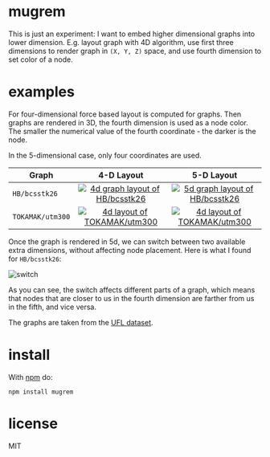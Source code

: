 # mugrem

This is just an experiment: I want to embed higher dimensional graphs into
lower dimension. E.g. layout graph with 4D algorithm, use first three dimensions
to render graph in `(X, Y, Z)` space, and use fourth dimension to set color of
a node.

# examples

For four-dimensional force based layout is computed for graphs. Then graphs are
rendered in 3D, the fourth dimension is used as a node color. The smaller the
numerical value of the fourth coordinate - the darker is the node.

In the 5-dimensional case, only four coordinates are used.

| Graph        | 4-D Layout           | 5-D Layout  |
| ------------- |:-------------:|:-----:|
| `HB/bcsstk26` | [![4d graph layout of HB/bcsstk26](http://i.imgur.com/CBxNtrG.gif)](https://anvaka.github.io/mugrem/index.html?dim=4&url=//s3.amazonaws.com/yasiv_uf/out/HB/bcsstk26/index.js) | [![5d graph layout of HB/bcsstk26](http://i.imgur.com/dGinbM7.gif)](https://anvaka.github.io/mugrem/index.html?dim=5&url=//s3.amazonaws.com/yasiv_uf/out/HB/bcsstk26/index.js) |
| `TOKAMAK/utm300`| [![4d layout of TOKAMAK/utm300](http://i.imgur.com/HWnAPHf.gif)](https://anvaka.github.io/mugrem/index.html?dim=4&url=//s3.amazonaws.com/yasiv_uf/out/TOKAMAK/utm300/index.js)| [![4d layout of TOKAMAK/utm300](http://i.imgur.com/wZ6z1eI.gif)](https://anvaka.github.io/mugrem/index.html?dim=4&url=//s3.amazonaws.com/yasiv_uf/out/TOKAMAK/utm300/index.js)|

Once the graph is rendered in 5d, we can switch between two available extra dimensions,
without affecting node placement. Here is what I found for `HB/bcsstk26`:

![switch](http://i.imgur.com/DaW4djb.gif)

As you can see, the switch affects different parts of a graph, which means
that nodes that are closer to us in the fourth dimension are farther from us
in the fifth, and vice versa.

The graphs are taken from the [UFL dataset](http://www.cise.ufl.edu/research/sparse/matrices/).

# install

With [npm](https://npmjs.org) do:

```
npm install mugrem
```

# license

MIT
